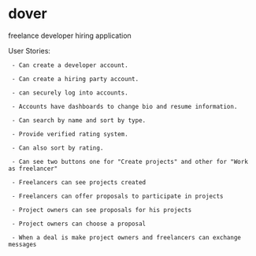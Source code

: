 # dover

freelance developer hiring application

User Stories:

     - Can create a developer account.

     - Can create a hiring party account.

     - can securely log into accounts.

     - Accounts have dashboards to change bio and resume information.

     - Can search by name and sort by type.

     - Provide verified rating system.

     - Can also sort by rating.

     - Can see two buttons one for "Create projects" and other for "Work as freelancer"

     - Freelancers can see projects created

     - Freelancers can offer proposals to participate in projects

     - Project owners can see proposals for his projects

     - Project owners can choose a proposal

     - When a deal is make project owners and freelancers can exchange messages